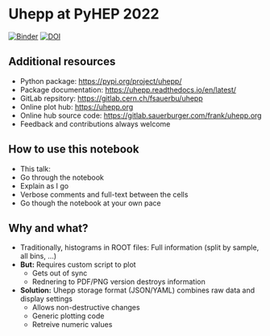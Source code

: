 # Uhepp at PyHEP 2022

[![Binder](https://mybinder.org/badge_logo.svg)](https://mybinder.org/v2/gh/sauerburger/pyhep-uhepp/HEAD?labpath=PyHEP_uhepp.ipynb)
[![DOI](https://zenodo.org/badge/535091180.svg)](https://zenodo.org/badge/latestdoi/535091180)

## Additional resources
 - Python package: https://pypi.org/project/uhepp/
 - Package documentation: https://uhepp.readthedocs.io/en/latest/
 - GitLab repsitory: https://gitlab.cern.ch/fsauerbu/uhepp
 - Online plot hub: https://uhepp.org
 - Online hub source code: https://gitlab.sauerburger.com/frank/uhepp.org
 - Feedback and contributions always welcome
       

## How to use this notebook
 - This talk:
 - Go through the notebook
 - Explain as I go
 - Verbose comments and full-text between the cells
 - Go though the notebook at your own pace

## Why and what?

 - Traditionally, histograms in ROOT files: Full information (split by sample, all bins, ...)
 - **But:** Requires custom script to plot
    - Gets out of sync</li>
    - Rednering to PDF/PNG version destroys information
 - **Solution:** Uhepp storage format (JSON/YAML) combines raw data and display settings
     - Allows non-destructive changes</li>
     - Generic plotting code
     - Retreive numeric values
